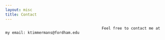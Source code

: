```yaml
---
layout: misc
title: Contact
---
```



                                               Feel free to contact me at my email: ktimmermans@fordham.edu
